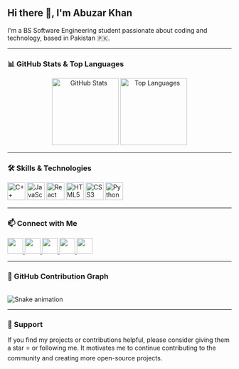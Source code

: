 ## Hi there 👋, I'm Abuzar Khan

I'm a BS Software Engineering student passionate about coding and technology, based in Pakistan 🇵🇰.

---

### 📊 GitHub Stats & Top Languages

<div align="center">
  <img src="https://github-readme-stats.vercel.app/api?username=Abuzar-Khan2023&hide_title=false&hide_rank=false&show_icons=true&include_all_commits=true&count_private=true&theme=dracula&locale=en&hide_border=false" height="150" alt="GitHub Stats" />
  <img src="https://github-readme-stats.vercel.app/api/top-langs/?username=Abuzar-Khan2023&layout=compact&card_width=320&langs_count=5&theme=dracula&hide_border=false" height="150" alt="Top Languages" />
</div>

---

### 🛠️ Skills & Technologies

<div align="left">
  <img src="https://img.icons8.com/color/48/000000/c-plus-plus-logo.png" height="40" alt="C++" title="C++" />
  <img src="https://cdn.jsdelivr.net/gh/devicons/devicon/icons/javascript/javascript-original.svg" height="40" alt="JavaScript" title="JavaScript" />
  <img src="https://cdn.jsdelivr.net/gh/devicons/devicon/icons/react/react-original.svg" height="40" alt="React" title="React" />
  <img src="https://cdn.jsdelivr.net/gh/devicons/devicon/icons/html5/html5-original.svg" height="40" alt="HTML5" title="HTML5" />
  <img src="https://cdn.jsdelivr.net/gh/devicons/devicon/icons/css3/css3-original.svg" height="40" alt="CSS3" title="CSS3" />
  <img src="https://cdn.jsdelivr.net/gh/devicons/devicon/icons/python/python-original.svg" height="40" alt="Python" title="Python" />
</div>


---

### 📫 Connect with Me

<div align="left">
  <a href="https://www.instagram.com/abuzarkhanse?igsh=MTFlNTN6bDgyandsbA==">
    <img src="https://img.shields.io/static/v1?logo=instagram&color=E4405F&logoColor=white&style=for-the-badge" height="35" alt="" />
  </a>
  <a href="https://www.facebook.com/AbuzarKhan9900?mibextid=ZbWKwL">
    <img src="https://img.shields.io/static/v1?logo=facebook&color=1877F2&logoColor=white&style=for-the-badge" height="35" alt="" />
  </a>
  <a href="https://x.com/abuzarkhanse?t=CbtzGoOQ1cmH5g07yb_QTw&s=09">
    <img src="https://img.shields.io/static/v1?logo=twitter&color=1DA1F2&logoColor=white&style=for-the-badge" height="35" alt="" />
  </a>
  <a href="https://abuzar-khan2023.github.io/EarningInk/">
    <img src="https://img.shields.io/static/v1?logo=blogger&color=FF5722&logoColor=white&style=for-the-badge" height="35" alt="" />
  </a>
  <a href="https://www.linkedin.com/in/abuzarkhan-pakistan/">
    <img src="https://img.shields.io/static/v1?logo=linkedin&color=0077B5&logoColor=white&style=for-the-badge" height="35" alt="" />
  </a>
</div>

---

### 🐍 GitHub Contribution Graph

<br clear="both">

<img src="https://github.com/Abuzar-Khan2023/Abuzar-Khan2023/output/snake.svg" alt="Snake animation" />

---

### 🌟 Support

If you find my projects or contributions helpful, please consider giving them a star ⭐ or following me. It motivates me to continue contributing to the community and creating more open-source projects.


